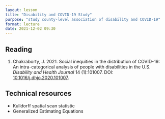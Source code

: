 ```yaml
---
layout: lesson
title: "Disability and COVID-19 Study"
purpose: "study county-level association of disability and COVID-19"
format: lecture
date: 2021-12-02 09:30
---
```


## Reading

1. Chakraborty, J. 2021. Social inequities in the distribution of COVID-19: An intra-categorical analysis of people with disabilities in the U.S. *Disability and Health Journal* 14 (1):101007. DOI: [10.1016/j.dhjo.2020.101007](https://doi.org/10.1016/j.dhjo.2020.101007).

## Technical resources

- Kulldorff spatial scan statistic
- Generalized Estimating Equations
